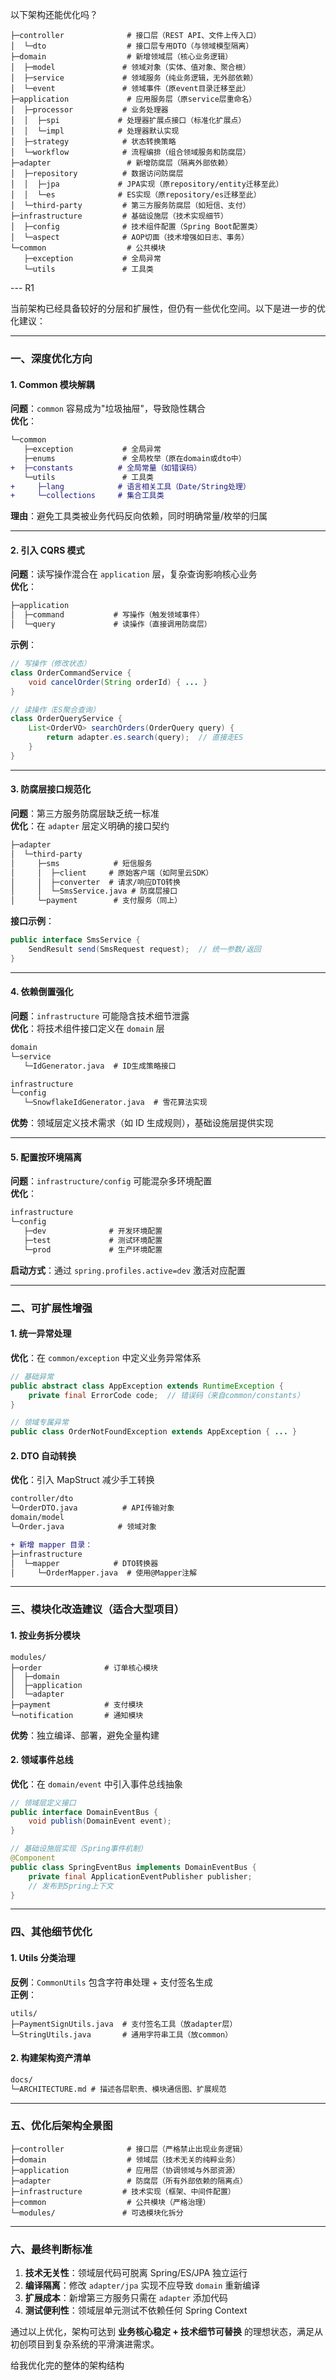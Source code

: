 以下架构还能优化吗？

```text
├─controller              # 接口层（REST API、文件上传入口）
│  └─dto                  # 接口层专用DTO（与领域模型隔离）
├─domain                  # 新增领域层（核心业务逻辑）
│  ├─model               # 领域对象（实体、值对象、聚合根）
│  ├─service             # 领域服务（纯业务逻辑，无外部依赖）
│  └─event               # 领域事件（原event目录迁移至此）
├─application             # 应用服务层（原service层重命名）
│  ├─processor           # 业务处理器
│  │  ├─spi             # 处理器扩展点接口（标准化扩展点）
│  │  └─impl            # 处理器默认实现
│  ├─strategy            # 状态转换策略
│  └─workflow            # 流程编排（组合领域服务和防腐层）
├─adapter                 # 新增防腐层（隔离外部依赖）
│  ├─repository          # 数据访问防腐层
│  │  ├─jpa             # JPA实现（原repository/entity迁移至此）
│  │  └─es              # ES实现（原repository/es迁移至此）
│  └─third-party         # 第三方服务防腐层（如短信、支付）
├─infrastructure         # 基础设施层（技术实现细节）
│  ├─config              # 技术组件配置（Spring Boot配置类）
│  └─aspect              # AOP切面（技术增强如日志、事务）
└─common                  # 公共模块
   ├─exception           # 全局异常
   └─utils               # 工具类
```

--- R1

当前架构已经具备较好的分层和扩展性，但仍有一些优化空间。以下是进一步的优化建议：

---

### **一、深度优化方向**

#### 1. **Common 模块解耦**

**问题**：`common` 容易成为"垃圾抽屉"，导致隐性耦合  
**优化**：

```diff
└─common
   ├─exception           # 全局异常
   ├─enums               # 全局枚举（原在domain或dto中）
+  ├─constants          # 全局常量（如错误码）
   └─utils               # 工具类
+     ├─lang            # 语言相关工具（Date/String处理）
+     └─collections     # 集合工具类
```

**理由**：避免工具类被业务代码反向依赖，同时明确常量/枚举的归属

---

#### 2. **引入 CQRS 模式**

**问题**：读写操作混合在 `application` 层，复杂查询影响核心业务  
**优化**：

```diff
├─application
│  ├─command           # 写操作（触发领域事件）
│  └─query             # 读操作（直接调用防腐层）
```

**示例**：

```java
// 写操作（修改状态）
class OrderCommandService {
    void cancelOrder(String orderId) { ... }
}

// 读操作（ES聚合查询）
class OrderQueryService {
    List<OrderVO> searchOrders(OrderQuery query) {
        return adapter.es.search(query);  // 直接走ES
    }
}
```

---

#### 3. **防腐层接口规范化**

**问题**：第三方服务防腐层缺乏统一标准  
**优化**：在 `adapter` 层定义明确的接口契约

```diff
├─adapter
│  └─third-party
│     ├─sms            # 短信服务
│     │  ├─client     # 原始客户端（如阿里云SDK）
│     │  ├─converter  # 请求/响应DTO转换
│     │  └─SmsService.java # 防腐层接口
│     └─payment        # 支付服务（同上）
```

**接口示例**：

```java
public interface SmsService {
    SendResult send(SmsRequest request);  // 统一参数/返回
}
```

---

#### 4. **依赖倒置强化**

**问题**：`infrastructure` 可能隐含技术细节泄露  
**优化**：将技术组件接口定义在 `domain` 层

```diff
domain
└─service
   └─IdGenerator.java  # ID生成策略接口

infrastructure
└─config
   └─SnowflakeIdGenerator.java  # 雪花算法实现
```

**优势**：领域层定义技术需求（如 ID 生成规则），基础设施层提供实现

---

#### 5. **配置按环境隔离**

**问题**：`infrastructure/config` 可能混杂多环境配置  
**优化**：

```diff
infrastructure
└─config
   ├─dev              # 开发环境配置
   ├─test             # 测试环境配置
   └─prod             # 生产环境配置
```

**启动方式**：通过 `spring.profiles.active=dev` 激活对应配置

---

### **二、可扩展性增强**

#### 1. **统一异常处理**

**优化**：在 `common/exception` 中定义业务异常体系

```java
// 基础异常
public abstract class AppException extends RuntimeException {
    private final ErrorCode code;  // 错误码（来自common/constants）
}

// 领域专属异常
public class OrderNotFoundException extends AppException { ... }
```

#### 2. **DTO 自动转换**

**优化**：引入 MapStruct 减少手工转换

```diff
controller/dto
└─OrderDTO.java          # API传输对象
domain/model
└─Order.java            # 领域对象

+ 新增 mapper 目录：
├─infrastructure
│  └─mapper            # DTO转换器
│     └─OrderMapper.java  # 使用@Mapper注解
```

---

### **三、模块化改造建议**（适合大型项目）

#### 1. **按业务拆分模块**

```text
modules/
├─order              # 订单核心模块
│  ├─domain
│  ├─application
│  └─adapter
├─payment            # 支付模块
└─notification       # 通知模块
```

**优势**：独立编译、部署，避免全量构建

#### 2. **领域事件总线**

**优化**：在 `domain/event` 中引入事件总线抽象

```java
// 领域层定义接口
public interface DomainEventBus {
    void publish(DomainEvent event);
}

// 基础设施层实现（Spring事件机制）
@Component
public class SpringEventBus implements DomainEventBus {
    private final ApplicationEventPublisher publisher;
    // 发布到Spring上下文
}
```

---

### **四、其他细节优化**

#### 1. **Utils 分类治理**

**反例**：`CommonUtils` 包含字符串处理 + 支付签名生成  
**正例**：

```text
utils/
├─PaymentSignUtils.java  # 支付签名工具（放adapter层）
└─StringUtils.java       # 通用字符串工具（放common）
```

#### 2. **构建架构资产清单**

```markdown
docs/
└─ARCHITECTURE.md # 描述各层职责、模块通信图、扩展规范
```

---

### **五、优化后架构全景图**

```text
├─controller              # 接口层（严格禁止出现业务逻辑）
├─domain                  # 领域层（技术无关的纯粹业务）
├─application             # 应用层（协调领域与外部资源）
├─adapter                 # 防腐层（所有外部依赖的隔离点）
├─infrastructure         # 技术实现（框架、中间件配置）
├─common                  # 公共模块（严格治理）
└─modules/               # 可选模块化拆分
```

---

### **六、最终判断标准**

1. **技术无关性**：领域层代码可脱离 Spring/ES/JPA 独立运行
2. **编译隔离**：修改 `adapter/jpa` 实现不应导致 `domain` 重新编译
3. **扩展成本**：新增第三方服务只需在 `adapter` 添加代码
4. **测试便利性**：领域层单元测试不依赖任何 Spring Context

通过以上优化，架构可达到 **业务核心稳定 + 技术细节可替换** 的理想状态，满足从初创项目到复杂系统的平滑演进需求。

给我优化完的整体的架构结构
